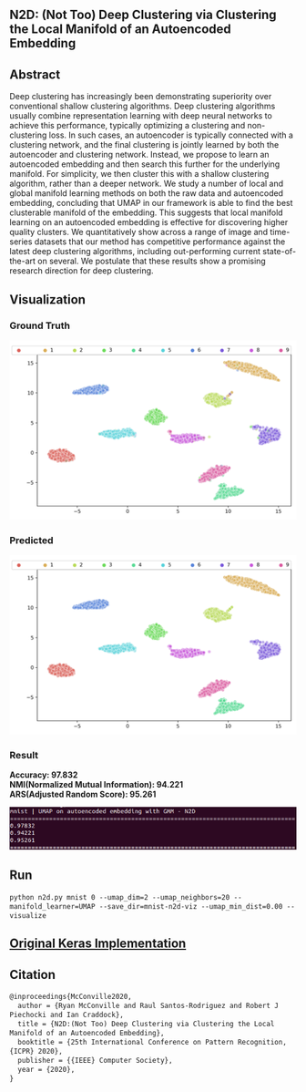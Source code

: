 ## N2D: (Not Too) Deep Clustering via Clustering the Local Manifold of an Autoencoded Embedding

## Abstract

Deep clustering has increasingly been demonstrating superiority over conventional shallow clustering algorithms. Deep clustering algorithms usually combine representation learning with deep neural networks to achieve this performance, typically optimizing a clustering and non-clustering loss. In such cases, an autoencoder is typically connected with a clustering network, and the final clustering is jointly learned by both the autoencoder and clustering network. Instead, we propose to learn an autoencoded embedding and then search this further for the underlying manifold. For simplicity, we then cluster this with a shallow clustering algorithm, rather than a deeper network. We study a number of local and global manifold learning methods on both the raw data and autoencoded embedding, concluding that UMAP in our framework is able to find the best clusterable manifold of the embedding. This suggests that local manifold learning on an autoencoded embedding is effective for discovering higher quality clusters. We quantitatively show across a range of image and time-series datasets that our method has competitive performance against the latest deep clustering algorithms, including out-performing current state-of-the-art on several. We postulate that these results show a promising research direction for deep clustering.

## Visualization 

### Ground Truth
![Ground Truth](/mnist-n2d-viz/mnist-n2d.png)

### Predicted
![Predicted](/mnist-n2d-viz/mnist-n2d-predicted.png)

### Result
**Accuracy: 97.832**\
**NMI(Normalized Mutual Information): 94.221**\
**ARS(Adjusted Random Score): 95.261**

![Predicted](/mnist-n2d-viz/result.png)

## Run

    python n2d.py mnist 0 --umap_dim=2 --umap_neighbors=20 --manifold_learner=UMAP --save_dir=mnist-n2d-viz --umap_min_dist=0.00 --visualize

## [**Original Keras Implementation**](https://github.com/rymc/n2d#abstract)

## Citation

    @inproceedings{McConville2020,
      author = {Ryan McConville and Raul Santos-Rodriguez and Robert J Piechocki and Ian Craddock},
      title = {N2D:(Not Too) Deep Clustering via Clustering the Local Manifold of an Autoencoded Embedding},
      booktitle = {25th International Conference on Pattern Recognition, {ICPR} 2020},
      publisher = {{IEEE} Computer Society},
      year = {2020},
    }
